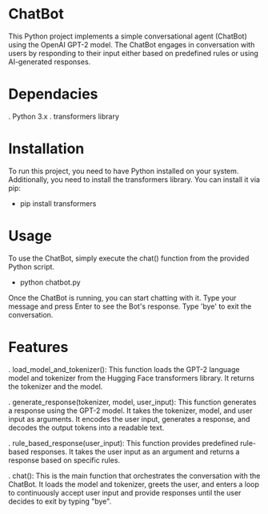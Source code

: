 # ChatBot
This Python project implements a simple conversational agent (ChatBot) using the OpenAI GPT-2 model. The ChatBot engages in conversation with users by responding to their input either based on predefined rules or using AI-generated responses.

# Dependacies 
. Python 3.x
. transformers library

# Installation
To run this project, you need to have Python installed on your system. 
Additionally, you need to install the transformers library. You can install it via pip:
- pip install transformers

# Usage
To use the ChatBot, simply execute the chat() function from the provided Python script.
- python chatbot.py

Once the ChatBot is running, you can start chatting with it. 
Type your message and press Enter to see the Bot's response. Type 'bye' to exit the conversation.

# Features 
. load_model_and_tokenizer(): This function loads the GPT-2 language model and tokenizer from the Hugging Face transformers library. It returns the tokenizer and the model.

. generate_response(tokenizer, model, user_input): This function generates a response using the GPT-2 model. It takes the tokenizer, model, and user input as arguments. It encodes the user input, generates a response, and decodes the output tokens into a readable text.

. rule_based_response(user_input): This function provides predefined rule-based responses. It takes the user input as an argument and returns a response based on specific rules.

. chat(): This is the main function that orchestrates the conversation with the ChatBot. It loads the model and tokenizer, greets the user, and enters a loop to continuously accept user input and provide responses until the user decides to exit by typing "bye".


